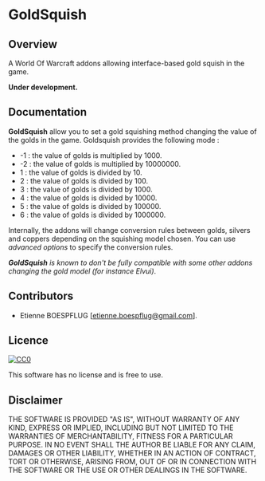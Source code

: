# GoldSquish

## Overview

A World Of Warcraft addons allowing interface-based gold squish in the game.

**Under development.**

## Documentation

**GoldSquish** allow you to set a gold squishing method changing the value of the golds in the game. Goldsquish provides the following mode :
 - -1 : the value of golds is multiplied by 1000.
 - -2 : the value of golds is multiplied by 10000000.
 - 1 : the value of golds is divided by 10.
 - 2 : the value of golds is divided by 100.
 - 3 : the value of golds is divided by 1000.
 - 4 : the value of golds is divided by 10000.
 - 5 : the value of golds is divided by 100000.
 - 6 : the value of golds is divided by 1000000.

Internally, the addons will change conversion rules between golds, silvers and coppers depending on the squishing model chosen. You can use *advanced options* to specify the conversion rules.

***GoldSquish*** *is known to don't be fully compatible with some other addons changing the gold model (for instance Elvui)*.

## Contributors

 - Etienne BOESPFLUG [etienne.boespflug@gmail.com].

## Licence

[![CC0](https://licensebuttons.net/p/zero/1.0/88x31.png)](http://creativecommons.org/publicdomain/zero/1.0/)

This software has no license and is free to use.

## Disclaimer

THE SOFTWARE IS PROVIDED "AS IS", WITHOUT WARRANTY OF ANY KIND, EXPRESS OR IMPLIED, INCLUDING BUT NOT LIMITED TO THE WARRANTIES OF MERCHANTABILITY, FITNESS FOR A PARTICULAR PURPOSE. IN NO EVENT SHALL THE AUTHOR BE LIABLE FOR ANY CLAIM, DAMAGES OR OTHER LIABILITY, WHETHER IN AN ACTION OF CONTRACT, TORT OR OTHERWISE, ARISING FROM, OUT OF OR IN CONNECTION WITH THE SOFTWARE OR THE USE OR OTHER DEALINGS IN THE SOFTWARE.
